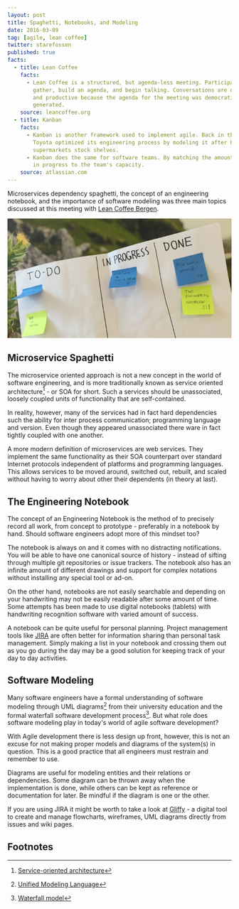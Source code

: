 ```yaml
---
layout: post
title: Spaghetti, Notebooks, and Modeling
date: 2016-03-09
tag: [agile, lean coffee]
twitter: starefossen
published: true
facts:
  - title: Lean Coffee
    facts:
      - Lean Coffee is a structured, but agenda-less meeting. Participants
        gather, build an agenda, and begin talking. Conversations are directed
        and productive because the agenda for the meeting was democratically
        generated.
    source: leancoffee.org
  - title: Kanban
    facts:
      - Kanban is another framework used to implement agile. Back in the 1940s,
        Toyota optimized its engineering process by modeling it after how
        supermarkets stock shelves.
      - Kanban does the same for software teams. By matching the amount of work
        in progress to the team's capacity.
    source: atlassian.com
---
```


[Lean Coffee Bergen]: http://www.meetup.com/Lean-Coffee-Bergen/

Microservices dependency spaghetti, the concept of an engineering notebook, and
the importance of software modeling was three main topics discussed at this
meeting with [Lean Coffee Bergen].

![Lean Coffee Kanban board in action](/uploads/2016/03/09/lean-coffee.jpg)

<!--more-->

## Microservice Spaghetti

The microservice oriented approach is not a new concept in the world of software
engineering, and is more traditionally known as service oriented architecture[^1] -
or SOA for short. Such a services should be unassociated, loosely coupled units
of functionality that are self-contained.

In reality, however, many of the services had in fact hard dependencies such the
ability for inter process communication; programming language and version. Even
though they appeared unassociated there ware in fact tightly coupled with one
another.

A more modern definition of microservices are web services. They implement the
same functionality as their SOA counterpart over standard Internet protocols
independent of platforms and programming languages. This allows services to be
moved around, switched out, rebuilt, and scaled without having to worry about
other their dependents (in theory at last).

## The Engineering Notebook

[JIRA]: https://www.atlassian.com/software/jira/

The concept of an Engineering Notebook is the method of to precisely record all
work, from concept to prototype - preferably in a notebook by hand. Should
software engineers adopt more of this mindset too?

The notebook is always on and it comes with no distracting notifications. You
will be able to have one canonical source of history - instead of sifting
through multiple git repositories or issue trackers. The notebook also has an
infinite amount of different drawings and support for complex notations without
installing any special tool or ad-on.

On the other hand, notebooks are not easily searchable and depending on your
handwriting may not be easily readable after some amount of time. Some attempts
has been made to use digital notebooks (tablets) with handwriting recognition
software with varied amount of success.

A notebook can be quite useful for personal planning. Project management tools
like [JIRA] are often better for information sharing than personal task
management. Simply making a list in your notebook and crossing them out as you
go during the day may be a good solution for keeping track of your day to day
activities.

## Software Modeling

[Gliffy]: https://www.gliffy.com/

Many software engineers have a formal understanding of software modeling through
UML diagrams[^2] from their university education and the formal waterfall
software development process[^3]. But what role does software modeling play in
today's world of agile software development?

With Agile development there is less design up front, however, this is not an
excuse for not making proper models and diagrams of the system(s) in question.
This is a good practice that all engineers must restrain and remember to use.

Diagrams are useful for modeling entities and their relations or dependencies.
Some diagram can be thrown away when the implementation is done, while others
can be kept as reference or documentation for later. Be mindful if the diagram
is one or the other.

If you are using JIRA it might be worth to take a look at [Gliffy] - a digital
tool to create and manage flowcharts, wireframes, UML diagrams directly from
issues and wiki pages.

## Footnotes

[^1]: [Service-oriented architecture](https://en.wikipedia.org/wiki/Service-oriented_architecture)
[^2]: [Unified Modeling Language](https://en.wikipedia.org/wiki/Unified_Modeling_Language)
[^3]: [Waterfall model](https://en.wikipedia.org/wiki/Waterfall_model)

